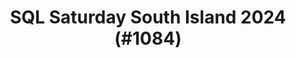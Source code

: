 ---
layout: event
title: "SQL Saturday South Island 2024 (#1084)"
subtitle: ""
tags: ["Christchurch", "South Island", "New Zealand", "physical", "2024", "Oceania"]
thumb: /assets/img/logos/Just_icon_Color_small.png
comments: false
data: SQLSat1084
---